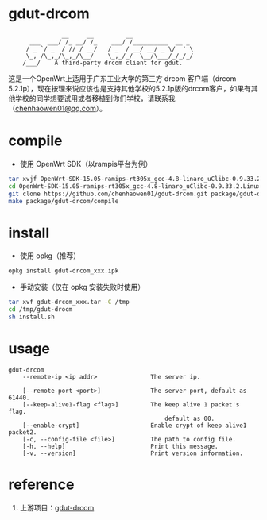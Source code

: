 # gdut-drcom
                   __     __         __
          ___  ___/ /_ __/ /_    ___/ /__________  __ _
         / _ `/ _  / // / __/   / _  / __/ __/ _ \/  ' \
         \_, /\_,_/\_,_/\__/    \_,_/_/  \__/\___/_/_/_/
        /___/    A third-party drcom client for gdut.
        
这是一个OpenWrt上适用于广东工业大学的第三方 drcom 客户端（drcom 5.2.1p），现在按理来说应该也是支持其他学校的5.2.1p版的drcom客户，如果有其他学校的同学想要试用或者移植到你们学校，请联系我（chenhaowen01@qq.com）。

# compile
* 使用 OpenWrt SDK（以rampis平台为例）
```bash
tar xvjf OpenWrt-SDK-15.05-ramips-rt305x_gcc-4.8-linaro_uClibc-0.9.33.2.Linux-x86_64.tar.bz2
cd OpenWrt-SDK-15.05-ramips-rt305x_gcc-4.8-linaro_uClibc-0.9.33.2.Linux-x86_64
git clone https://github.com/chenhaowen01/gdut-drcom.git package/gdut-drcom
make package/gdut-drcom/compile
```

# install
* 使用 opkg（推荐）
```bash
opkg install gdut-drcom_xxx.ipk
```
* 手动安装（仅在 opkg 安装失败时使用）
```bash
tar xvf gdut-drcom_xxx.tar -C /tmp
cd /tmp/gdut-drocm
sh install.sh
```
  
# usage
```
gdut-drcom
    --remote-ip <ip addr>               The server ip.

    [--remote-port <port>]              The server port, default as 61440.
    [--keep-alive1-flag <flag>]         The keep alive 1 packet's flag.
                                            default as 00.
    [--enable-crypt]                    Enable crypt of keep alive1 packet2.
    [-c, --config-file <file>]          The path to config file.
    [-h, --help]                        Print this message.
    [-v, --version]                     Print version information.
```

# reference
1. 上游项目：[gdut-drcom][1]

[1]: https://github.com/chenhaowen01/gdut-drcom
